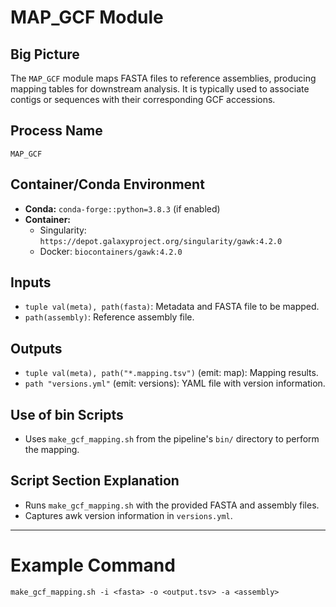 # MAP_GCF Module

## Big Picture
The `MAP_GCF` module maps FASTA files to reference assemblies, producing mapping tables for downstream analysis. It is typically used to associate contigs or sequences with their corresponding GCF accessions.

## Process Name
`MAP_GCF`

## Container/Conda Environment
- **Conda:** `conda-forge::python=3.8.3` (if enabled)
- **Container:**
  - Singularity: `https://depot.galaxyproject.org/singularity/gawk:4.2.0`
  - Docker: `biocontainers/gawk:4.2.0`

## Inputs
- `tuple val(meta), path(fasta)`: Metadata and FASTA file to be mapped.
- `path(assembly)`: Reference assembly file.

## Outputs
- `tuple val(meta), path("*.mapping.tsv")` (emit: map): Mapping results.
- `path "versions.yml"` (emit: versions): YAML file with version information.

## Use of bin Scripts
- Uses `make_gcf_mapping.sh` from the pipeline's `bin/` directory to perform the mapping.

## Script Section Explanation
- Runs `make_gcf_mapping.sh` with the provided FASTA and assembly files.
- Captures awk version information in `versions.yml`.

---

# Example Command
```
make_gcf_mapping.sh -i <fasta> -o <output.tsv> -a <assembly>
```
